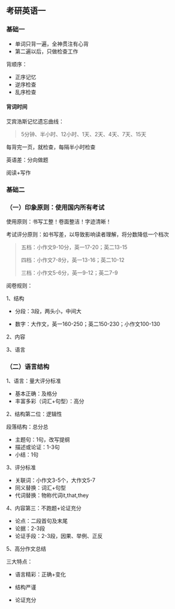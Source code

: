 ## 考研英语一

### 基础一

* 单词只背一遍，全神贯注有心背
* 第二遍以后，只做检查工作

背顺序：

* 正序记忆
* 逆序检查
* 乱序检查

#### 背词时间

艾宾浩斯记忆遗忘曲线：

> 5分钟、半小时、12小时、1天、2天、4天、7天、15天

每背完一页，就检查，每隔半小时检查

英语差：分向做题

阅读+写作

### 基础二

### （一）印象原则：使用国内所有考试

使用原则：书写工整！卷面整洁！字迹清晰！

考试评分原则：如书写差，以导致影响读者理解，将分数降低一个档次

> 五档：小作文9-10分，英一17-20；英二13-15
>
> 四档：小作文7-8分，英一13-16；英二10-12
>
> 三档：小作文5-6分，英一9-12；英二7-9

阅卷规则：

1、结构

* 分段：3段，两头小，中间大

* 数字：大作文，英一160-250；英二150-230；小作文100-130

2、内容

3、语言

### （二）语言结构

1、语言：量大评分标准

* 基本正确：及格分
* 丰富多彩（词汇+句型）：高分

2、结构第二位：逻辑性

段落结构：总分总

* 主题句：1句，改写提纲
* 描述或论证：1-3句
* 小结：1句

3、评分标准

* 关联词：小作文3-5个，大作文5-7
* 同义替换：词汇+句型
* 代词替换：物称代词it,that,they

4、内容第三：不跑题+论证充分

* 论点：二段首句及末尾
* 论据：2-3段
* 论证手段：2-3段，因果、举例、正反

5、高分作文总结

三大特点：

* 语言精彩：正确+变化

* 结构严谨

* 论证充分